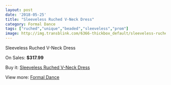 ```yaml
---
layout: post
date: '2018-05-25'
title: "Sleeveless Ruched V-Neck Dress"
category: Formal Dance
tags: ["ruched","unique","beaded","sleeveless","prom"]
image: http://img.transblink.com/6366-thickbox_default/sleeveless-ruched-v-neck-dress.jpg
---
```

Sleeveless Ruched V-Neck Dress

On Sales: **$317.99**
<a href="https://www.transblink.com/en/formal-dance/2051-sleeveless-ruched-v-neck-dress.html"><amp-img layout="responsive" width="600" height="600" src="//img.transblink.com/6366-thickbox_default/sleeveless-ruched-v-neck-dress.jpg" alt="Sleeveless Ruched V-Neck Dress 0" /></a>
<a href="https://www.transblink.com/en/formal-dance/2051-sleeveless-ruched-v-neck-dress.html"><amp-img layout="responsive" width="600" height="600" src="//img.transblink.com/6367-thickbox_default/sleeveless-ruched-v-neck-dress.jpg" alt="Sleeveless Ruched V-Neck Dress 1" /></a>

Buy it: [Sleeveless Ruched V-Neck Dress](https://www.transblink.com/en/formal-dance/2051-sleeveless-ruched-v-neck-dress.html "Sleeveless Ruched V-Neck Dress")

View more: [Formal Dance](https://www.transblink.com/en/6-formal-dance "Formal Dance")